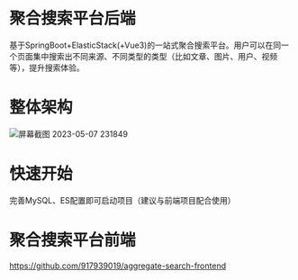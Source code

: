 # 聚合搜索平台后端
基于SpringBoot+ElasticStack(+Vue3)的一站式聚合搜索平台。用户可以在同一个页面集中搜索出不同来源、不同类型的类型（比如文章、图片、用户、视频等），提升搜索体验。
# 整体架构
![屏幕截图 2023-05-07 231849](https://user-images.githubusercontent.com/109525477/236750394-592f80ef-2978-4038-b8fd-abdca166a6ad.png)
# 快速开始
完善MySQL、ES配置即可启动项目（建议与前端项目配合使用）
# 聚合搜索平台前端
https://github.com/917939019/aggregate-search-frontend
